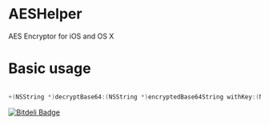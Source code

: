 AESHelper
=========

AES Encryptor for iOS and OS X

# Basic usage

```objective-c

+(NSString *)decryptBase64:(NSString *)encryptedBase64String withKey:(NSString *)key
```

[![Bitdeli Badge](https://d2weczhvl823v0.cloudfront.net/quver/aeshelper/trend.png)](https://bitdeli.com/free "Bitdeli Badge")

